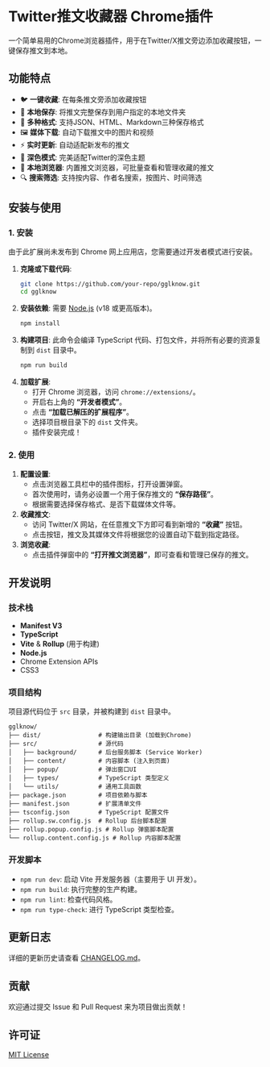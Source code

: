 # Twitter推文收藏器 Chrome插件

一个简单易用的Chrome浏览器插件，用于在Twitter/X推文旁边添加收藏按钮，一键保存推文到本地。

## 功能特点

- 🐦 **一键收藏**: 在每条推文旁添加收藏按钮
- 📁 **本地保存**: 将推文完整保存到用户指定的本地文件夹
- 🎨 **多种格式**: 支持JSON、HTML、Markdown三种保存格式
- 🖼️ **媒体下载**: 自动下载推文中的图片和视频
- ⚡ **实时更新**: 自动适配新发布的推文
- 🌙 **深色模式**: 完美适配Twitter的深色主题
- 📖 **本地浏览器**: 内置推文浏览器，可批量查看和管理收藏的推文
- 🔍 **搜索筛选**: 支持按内容、作者名搜索，按图片、时间筛选

## 安装与使用

### 1. 安装

由于此扩展尚未发布到 Chrome 网上应用店，您需要通过开发者模式进行安装。

1.  **克隆或下载代码**:
    ```bash
    git clone https://github.com/your-repo/gglknow.git
    cd gglknow
    ```
2.  **安装依赖**:
    需要 [Node.js](https://nodejs.org/) (v18 或更高版本)。
    ```bash
    npm install
    ```
3.  **构建项目**:
    此命令会编译 TypeScript 代码、打包文件，并将所有必要的资源复制到 `dist` 目录中。
    ```bash
    npm run build
    ```
4.  **加载扩展**:
    - 打开 Chrome 浏览器，访问 `chrome://extensions/`。
    - 开启右上角的 **“开发者模式”**。
    - 点击 **“加载已解压的扩展程序”**。
    - 选择项目根目录下的 `dist` 文件夹。
    - 插件安装完成！

### 2. 使用

1.  **配置设置**:
    - 点击浏览器工具栏中的插件图标，打开设置弹窗。
    - 首次使用时，请务必设置一个用于保存推文的 **“保存路径”**。
    - 根据需要选择保存格式、是否下载媒体文件等。
2.  **收藏推文**:
    - 访问 Twitter/X 网站，在任意推文下方即可看到新增的 **“收藏”** 按钮。
    - 点击按钮，推文及其媒体文件将根据您的设置自动下载到指定路径。
3.  **浏览收藏**:
    - 点击插件弹窗中的 **“打开推文浏览器”**，即可查看和管理已保存的推文。

## 开发说明

### 技术栈

- **Manifest V3**
- **TypeScript**
- **Vite** & **Rollup** (用于构建)
- **Node.js**
- Chrome Extension APIs
- CSS3

### 项目结构

项目源代码位于 `src` 目录，并被构建到 `dist` 目录中。

```
gglknow/
├── dist/                # 构建输出目录 (加载到Chrome)
├── src/                 # 源代码
│   ├── background/      # 后台服务脚本 (Service Worker)
│   ├── content/         # 内容脚本 (注入到页面)
│   ├── popup/           # 弹出窗口UI
│   ├── types/           # TypeScript 类型定义
│   └── utils/           # 通用工具函数
├── package.json         # 项目依赖与脚本
├── manifest.json        # 扩展清单文件
├── tsconfig.json        # TypeScript 配置文件
├── rollup.sw.config.js  # Rollup 后台脚本配置
├── rollup.popup.config.js # Rollup 弹窗脚本配置
└── rollup.content.config.js # Rollup 内容脚本配置
```

### 开发脚本

- `npm run dev`: 启动 Vite 开发服务器（主要用于 UI 开发）。
- `npm run build`: 执行完整的生产构建。
- `npm run lint`: 检查代码风格。
- `npm run type-check`: 进行 TypeScript 类型检查。

## 更新日志

详细的更新历史请查看 [CHANGELOG.md](CHANGELOG.md)。

## 贡献

欢迎通过提交 Issue 和 Pull Request 来为项目做出贡献！

## 许可证

[MIT License](LICENSE)